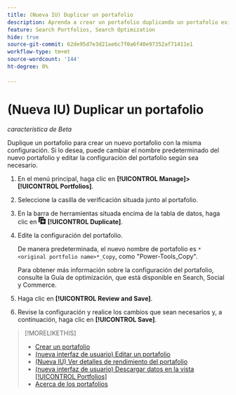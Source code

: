 ```yaml
---
title: (Nueva IU) Duplicar un portafolio
description: Aprenda a crear un portafolio duplicando un portafolio existente.
feature: Search Portfolios, Search Optimization
hide: true
source-git-commit: 62de95d7e3d21ae6c7f0a6f40e97352af71411e1
workflow-type: tm+mt
source-wordcount: '144'
ht-degree: 0%

---
```


# (Nueva IU) Duplicar un portafolio

*característica de Beta*

Duplique un portafolio para crear un nuevo portafolio con la misma configuración. Si lo desea, puede cambiar el nombre predeterminado del nuevo portafolio y editar la configuración del portafolio según sea necesario.

1. En el menú principal, haga clic en **[!UICONTROL Manage]>[!UICONTROL Portfolios]**.

1. Seleccione la casilla de verificación situada junto al portafolio.

1. En la barra de herramientas situada encima de la tabla de datos, haga clic en ![Duplicate](/help/search-social-commerce/assets/duplicate.png "Duplicate") **[!UICONTROL Duplicate]**.

1. Edite la configuración del portafolio.

   De manera predeterminada, el nuevo nombre de portafolio es `*<original portfolio name>*_Copy`, como &quot;Power-Tools_Copy&quot;.

   Para obtener más información sobre la configuración del portafolio, consulte la Guía de optimización, que está disponible en Search, Social y Commerce.

1. Haga clic en **[!UICONTROL Review and Save]**.

1. Revise la configuración y realice los cambios que sean necesarios y, a continuación, haga clic en **[!UICONTROL Save]**.

>[!MORELIKETHIS]
>
>* [Crear un portafolio](portfolio-create.md)
>* [(nueva interfaz de usuario) Editar un portafolio](portfolio-edit.md)
>* [(Nueva IU) Ver detalles de rendimiento del portafolio](portfolio-details.md)
>* [(nueva interfaz de usuario) Descargar datos en la vista [!UICONTROL Portfolios]](portfolio-view-report.md)
>* [Acerca de los portafolios](portfolio-about.md)
